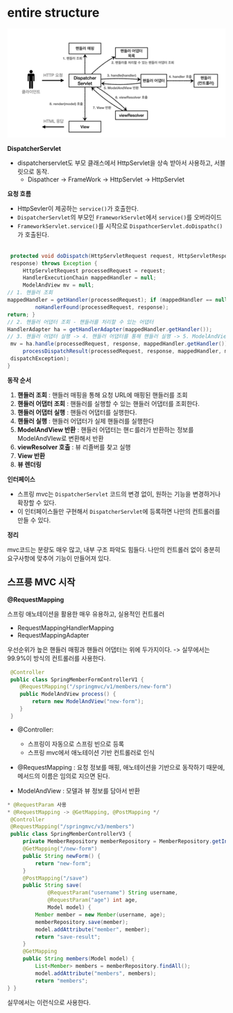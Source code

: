 # entire structure

![alt text](image-14.png)

**DispatcherServlet**

* dispatcherservlet도 부모 클래스에서 HttpServlet을 상속 받아서 사용하고, 서블릿으로 동작.
    * Dispathcer -> FrameWork -> HttpServlet -> HttpServlet

**요청 흐름**
* HttpSevler이 제공하는 `service()`가 호출한다.
* `DispatcherServlet`의 부모인 `FrameworkServlet`에서 `service()`를 오버라이드
* `FrameworkServlet.service()`를 시작으로 `DispathcerServlet.doDispathc()`가 호출된다.

~~~java

 protected void doDispatch(HttpServletRequest request, HttpServletResponse
 response) throws Exception {
     HttpServletRequest processedRequest = request;
     HandlerExecutionChain mappedHandler = null;
     ModelAndView mv = null;
// 1. 핸들러 조회
mappedHandler = getHandler(processedRequest); if (mappedHandler == null) {
         noHandlerFound(processedRequest, response);
return; }
// 2. 핸들러 어댑터 조회 - 핸들러를 처리할 수 있는 어댑터
HandlerAdapter ha = getHandlerAdapter(mappedHandler.getHandler());
// 3. 핸들러 어댑터 실행 -> 4. 핸들러 어댑터를 통해 핸들러 실행 -> 5. ModelAndView 반환 
 mv = ha.handle(processedRequest, response, mappedHandler.getHandler());
     processDispatchResult(processedRequest, response, mappedHandler, mv,
 dispatchException);
}
~~~

**동작 순서**

1. **핸들러 조회** : 핸들러 매핑을 통해 요청 URL에 매핑된 핸들러를 조회
2. **핸들러 어댑터 조회** : 핸들러를 실행할 수 있는 핸들러 어댑터를 조회한다.
3. **핸들러 어댑터 실행** : 핸들러 어댑터를 실행한다.
4. **핸들러 실행** : 핸들러 어댑터가 실제 핸들러를 실행한다
5. **ModelAndView 반환** : 핸들러 어댑터는 핸ㄷ를러가 반환하는 정보를 ModelAndVIew로 변환해서 반환
6. **viewResolver 호출** : 뷰 리졸버를 찾고 실행
7. **View 반환**
8. **뷰 렌더링**


**인터페이스**
* 스프링 mvc는 `DispatcherServlet` 코드의 변경 없이, 원하는 기능을 변경하거나 확장할 수 있다.
* 이 인터페이스들만 구현해서 `DispatcherServlet`에 등록하면 나만의 컨트롤러를 만들 수 있다.

**정리**

mvc코드는 분량도 매우 많고, 내부 구조 파악도 힘들다. 나만의 컨트롤러 없이 충분히 요구사항에 맞추어 기능이 만들어져 있다.


## 스프릉 MVC 시작

**@RequestMapping**

스프링 애노테이션을 활용한 매우 유용하고, 실용적인 컨트롤러

* RequestMappingHandlerMapping
* RequestMappingAdapter

우선순위가 높은 핸들러 매핑과 핸들러 어댑터는 위에 두가지이다.
-> 실무에서는 99.9%이 방식의 컨트롤러를 사용한다.


~~~java
 @Controller
 public class SpringMemberFormControllerV1 {
    @RequestMapping("/springmvc/v1/members/new-form")
    public ModelAndView process() {
        return new ModelAndView("new-form");
    }
 }
~~~
* @Controller:
    * 스프링이 자동으로 스프링 빈으로 등록
    * 스프링 mvc에서 애노테이션 기반 컨트롤러로 인식
* @RequestMapping : 요청 정보를 매핑, 애노테이션을 기반으로 동작하기 때문에, 
                    메서드의 이름은 임의로 지으면 된다.

* ModelAndView : 모델과 뷰 정보를 담아서 반환

~~~java
* @RequestParam 사용
* @RequestMapping -> @GetMapping, @PostMapping */
 @Controller
 @RequestMapping("/springmvc/v3/members")
 public class SpringMemberControllerV3 {
     private MemberRepository memberRepository = MemberRepository.getInstance();
     @GetMapping("/new-form")
     public String newForm() {
         return "new-form";
     }
     @PostMapping("/save")
     public String save(
             @RequestParam("username") String username,
             @RequestParam("age") int age,
             Model model) {
         Member member = new Member(username, age);
         memberRepository.save(member);
         model.addAttribute("member", member);
         return "save-result";
     }
     @GetMapping
     public String members(Model model) {
         List<Member> members = memberRepository.findAll();
         model.addAttribute("members", members);
         return "members";
} }
~~~
실무에서는 이런식으로 사용한다.
